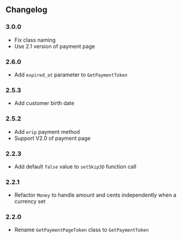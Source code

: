 ## Changelog

### 3.0.0

  * Fix class naming
  * Use 2.1 version of payment page

### 2.6.0

  * Add `expired_at` parameter to `GetPaymentToken`

### 2.5.3

  * Add customer birth date

### 2.5.2

  * Add `erip` payment method
  * Support V2.0 of payment page

### 2.2.3

  * Add default `false` value to `setSkip3D` function call

### 2.2.1

  * Refactor `Money` to handle amount and cents independently when a
    currency set

### 2.2.0

  * Rename ``GetPaymentPageToken`` class to ``GetPaymentToken``
